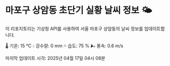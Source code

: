 
# 마포구 상암동 초단기 실황 날씨 정보 🌤️

이 리포지토리는 기상청 API를 사용하여 서울 마포구 상암동의 날씨 정보를 업데이트합니다. 

🌡️ 기온: 15 ℃
💧 강수량: 0 mm
💦 습도: 75 %
🌬️ 풍속: 0.6 m/s

마지막 업데이트 시각: 2025년 04월 17일 04시 08분    
